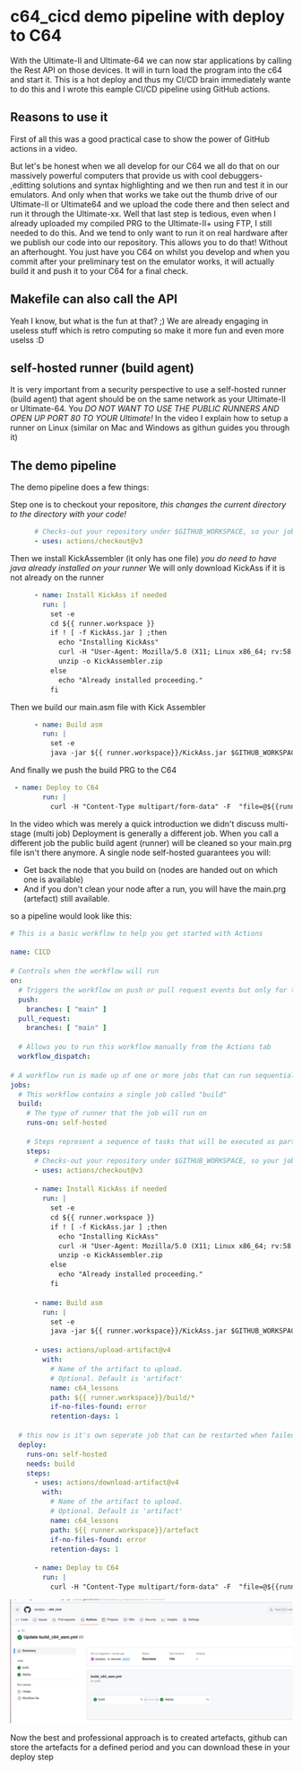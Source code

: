 # c64_cicd demo pipeline with deploy to C64

With the Ultimate-II and Ultimate-64 we can now star applications by calling the Rest API on those devices.
It will in turn load the program into the c64 and start it. This is a hot deploy and thus my CI/CD brain immediately wante to do this and I wrote this eample CI/CD pipeline using GitHub actions.

## Reasons to use it
First of all this was a good practical case to show the power of GitHub actions in a video.

But let's be honest when we all develop for our C64 we all do that on our massively powerful computers that provide us with cool debuggers- ,editting solutions and syntax highlighting and we then run and test it in our emulators. 
And only when that works we take out the thumb drive of our Ultimate-II or Ultimate64 and we upload the code there and then select and run it through the Ultimate-xx.
Well that last step is tedious, even when I already uploaded my compiled PRG to the Ultimate-II+ using FTP, I still needed to do this.
And we tend to only want to run it on real hardware after we publish our code into our repository.
This allows you to do that! Without an afterhought. You just have you C64 on whilst you develop and when you commit after your preliminary test on the emulator works, it will actually build it and push it to your C64 for a final check.

## Makefile can also call the API
Yeah I know, but what is the fun at that? ;) We are already engaging in useless stuff which is retro computing so make it more fun and even more uselss :D

## self-hosted runner (build agent)
It is very important from a security perspective to use a self-hosted runner (build agent) that agent should be on the same network as your Ultimate-II or Ultimate-64. You *DO NOT WANT TO USE THE PUBLIC RUNNERS AND OPEN UP PORT 80 TO YOUR Ultimate!*
In the video I explain how to setup a runner on Linux (similar on Mac and Windows as githun guides you through it)

## The demo pipeline
The demo pipeline does a few things:

Step one is to checkout your repositore, *this changes the current directory to the directory with your code!*
```yaml
      # Checks-out your repository under $GITHUB_WORKSPACE, so your job can access it
      - uses: actions/checkout@v3
```
Then we install KickAssembler (it only has one file) *you do need to have java already installed on your runner*
We will only download KickAss if it is not already on the runner
```yaml
      - name: Install KickAss if needed
        run: |
          set -e
          cd ${{ runner.workspace }}
          if ! [ -f KickAss.jar ] ;then
            echo "Installing KickAss"
            curl -H "User-Agent: Mozilla/5.0 (X11; Linux x86_64; rv:58.0) Gecko/20100101 Firefox/58.0" -X GET http://theweb.dk/KickAssembler/KickAssembler.zip --output KickAssembler.zip
            unzip -o KickAssembler.zip  
          else
            echo "Already installed proceeding."
          fi
```

Then we build our main.asm file with Kick Assembler
```yaml
      - name: Build asm
        run: | 
          set -e
          java -jar ${{ runner.workspace}}/KickAss.jar $GITHUB_WORKSPACE/main.asm -odir ${{runner.workspace}}/build -o ${{ runner.workspace}}/build/main.prg
```

And finally we push the build PRG to the C64
```yaml
 - name: Deploy to C64
        run: |
          curl -H "Content-Type multipart/form-data" -F  "file=@${{runner.workspace}}/build/main.prg" "http://192.168.178.156/v1/runners:run_prg" -v
```
In the video which was merely a quick introduction we didn't discuss multi-stage (multi job)
Deployment is generally a different job. When you call a different job the public build agent (runner) will be cleaned so your main.prg file isn't there anymore. A single node self-hosted guarantees you will:
- Get back the node that you build on (nodes are handed out on which one is available)
- And if you don't clean your node after a run, you will have the main.prg (artefact) still available.

so a pipeline would look like this:

```yaml
# This is a basic workflow to help you get started with Actions

name: CICD

# Controls when the workflow will run
on:
  # Triggers the workflow on push or pull request events but only for the "main" branch
  push:
    branches: [ "main" ]
  pull_request:
    branches: [ "main" ]

  # Allows you to run this workflow manually from the Actions tab
  workflow_dispatch:

# A workflow run is made up of one or more jobs that can run sequentially or in parallel
jobs:
  # This workflow contains a single job called "build"
  build:
    # The type of runner that the job will run on
    runs-on: self-hosted

    # Steps represent a sequence of tasks that will be executed as part of the job
    steps:
      # Checks-out your repository under $GITHUB_WORKSPACE, so your job can access it
      - uses: actions/checkout@v3

      - name: Install KickAss if needed
        run: |
          set -e
          cd ${{ runner.workspace }}
          if ! [ -f KickAss.jar ] ;then
            echo "Installing KickAss"
            curl -H "User-Agent: Mozilla/5.0 (X11; Linux x86_64; rv:58.0) Gecko/20100101 Firefox/58.0" -X GET http://theweb.dk/KickAssembler/KickAssembler.zip --output KickAssembler.zip
            unzip -o KickAssembler.zip  
          else
            echo "Already installed proceeding."
          fi
      
      - name: Build asm
        run: | 
          set -e
          java -jar ${{ runner.workspace}}/KickAss.jar $GITHUB_WORKSPACE/main.asm -odir ${{runner.workspace}}/build -o ${{ runner.workspace}}/build/main.prg

      - uses: actions/upload-artifact@v4
        with:
          # Name of the artifact to upload.
          # Optional. Default is 'artifact' 
          name: c64_lessons
          path: ${{ runner.workspace}}/build/*
          if-no-files-found: error
          retention-days: 1

  # this now is it's own seperate job that can be restarted when failed
  deploy:
    runs-on: self-hosted
    needs: build
    steps:
      - uses: actions/download-artifact@v4
        with:
          # Name of the artifact to upload.
          # Optional. Default is 'artifact' 
          name: c64_lessons
          path: ${{ runner.workspace}}/artefact
          if-no-files-found: error
          retention-days: 1

      - name: Deploy to C64
        run: |
          curl -H "Content-Type multipart/form-data" -F  "file=@${{runner.workspace}}/artegact/c64_lessons/main.prg" "http://192.168.178.156/v1/runners:run_prg" -v
```

![Two jobs a build and a deploy](https://github.com/rdoetjes/c64_cicd/blob/main/dual_jobs.png)

Now the best and professional approach is to created artefacts, github can store the artefacts for a defined period and you can download these in your deploy step
